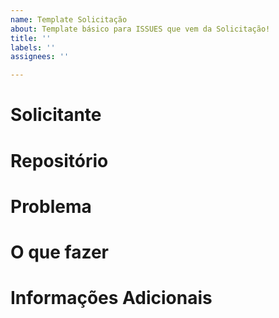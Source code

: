 ```yaml
---
name: Template Solicitação
about: Template básico para ISSUES que vem da Solicitação!
title: ''
labels: ''
assignees: ''

---
```


# Solicitante

# Repositório

# Problema

# O que fazer

# Informações Adicionais